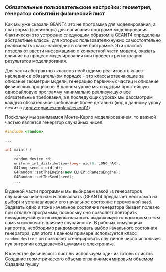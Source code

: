 ### Обязательные пользовательские настройки: геометрия, генератор событий и физический лист
Как мы уже сказали GEANT4 это не программа для моделирования, а платформа (фреймворк) для написания программ моделирования. Фактически это устроенно следующим образом: в GEANT4 определены абстрактные классы, для которых пользователю нужно самостоятельно реализовать класс-наследник в своей программе. Эти классов позволяют ввести информациию о конкретной части модели, оказать влияние на процесс моделирования или провести регистрацию результатов моделирования.

Для части абстрактных классов необходимо реализовать класс-наследник в обязательном порядке - это классы отвечающие за описание геометрии модели, генерацию первичных частиц и описание физических процессов. В данном уроке мы создадим простейшую однофайловую программу минимально реализующую все обязательные требования, а в последующих уроках мы рассмотрим каждый обязательное требование более детально (код к данному уроку лежит в [директории examples/lesson01](/)). 

Поскольку мы занимаемся Монте-Карло моделированием, то важной частью является генератор случайных чисел:
```cxx
#include <random>

...

int main() {
    ...
    random_device rd;
    uniform_int_distribution<long> uid(0, LONG_MAX);
    G4long seed = uid(rd);
    G4Random::setTheEngine(new CLHEP::RanecuEngine);
    G4Random::setTheSeed(seed);
    ... 
```
В данной части программы мы выбираем какой из генераторов случайных чисел нам использовать (GEANT4 предлагает несколько на выбор) и устанавливаем его начальное состояние переменной `seed`. Задавать одно и тоже начальное состояние генератора бывает полезно при отладке программы, поскольку оно позволяет повторить псевдослучайную последовательность выдаваемую генератором и тем самым исключить влияние случайности. В рабочих симуляциях напротив, необходимо рандомизировать выбор начального состояния генератора, для этого в данном примере используется класс `random_device` - он позволяет сгенерировать случайное число используя пул энтропии создаваемой шумами в электронике.  



В качестве физического лист вы используем один из готовых листов
Создание геометрического объемв ограничимся мировым объемом
Сздадим пушку
